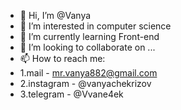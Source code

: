 - 👋 Hi, I’m @Vanya
- 👀 I’m interested in computer science
- 🌱 I’m currently learning Front-end
- 💞️ I’m looking to collaborate on ...
- 📫 How to reach me:
- 1.mail - mr.vanya882@gmail.com
- 2.instagram - @vanyachekrizov
- 3.telegram - @Vvane4ek
<!---
Vanya-Ch/Vanya-Ch is a ✨ special ✨ repository because its `README.md` (this file) appears on your GitHub profile.
You can click the Preview link to take a look at your changes.
--->
